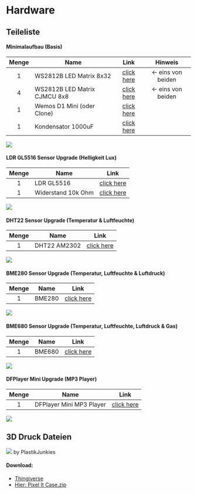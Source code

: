 # Hardware

## Teileliste

#### Minimalaufbau (Basis)

| **Menge** | **Name**                     |               **Link**                |    **Hinweis**     |
| :-------: | ---------------------------- | :-----------------------------------: | :----------------: |
|     1     | WS2812B LED Matrix 8x32      | [click here](https://amzn.to/2UQGo2l) | <- eins von beiden |
|     4     | WS2812B LED Matrix CJMCU 8x8 | [click here](https://amzn.to/3v1RDqe) | <- eins von beiden |
|     1     | Wemos D1 Mini (oder Clone)   | [click here](https://amzn.to/2Df5v7M) |                    |
|     1     | Kondensator 1000uF           | [click here](https://amzn.to/2DktrGV) |                    |

![](/hardware_basis.png)

#### LDR GL5516 Sensor Upgrade (Helligkeit Lux)

| **Menge** | **Name**           |               **Link**                |
| :-------: | ------------------ | :-----------------------------------: |
|     1     | LDR GL5516         | [click here](https://amzn.to/2DlQjWb) |
|     1     | Widerstand 10k Ohm | [click here](https://amzn.to/3p6oOsQ) |

![](/hardware_gl5516.png)

#### DHT22 Sensor Upgrade (Temperatur & Luftfeuchte)

| **Menge** | **Name**     |               **Link**                |
| :-------: | ------------ | :-----------------------------------: |
|     1     | DHT22 AM2302 | [click here](https://amzn.to/2Po21Hx) |

![](/hardware_dht22.png)

#### BME280 Sensor Upgrade (Temperatur, Luftfeuchte & Luftdruck)

| **Menge** | **Name** |               **Link**                |
| :-------: | -------- | :-----------------------------------: |
|     1     | BME280   | [click here](https://amzn.to/2Ta89Hy) |

![](/hardware_bme280.png)

#### BME680 Sensor Upgrade (Temperatur, Luftfeuchte, Luftdruck & Gas)

| **Menge** | **Name** |               **Link**                |
| :-------: | -------- | :-----------------------------------: |
|     1     | BME680   | [click here](https://amzn.to/3GfOHMA) |

![](/hardware_bme680.png)

#### DFPlayer Mini Upgrade (MP3 Player)

| **Menge** | **Name**                 |               **Link**                |
| :-------: | ------------------------ | :-----------------------------------: |
|     1     | DFPlayer Mini MP3 Player | [click here](https://amzn.to/3jcbmz7) |

![](/hardware_dfplayer.png)

## 3D Druck Dateien

![](/cover.jpg)
by PlastikJunkies

#### Download:

-   [Thingiverse](https://www.thingiverse.com/thing:3559014)
-   [Hier: Pixel It Case.zip](/pixel_it_case.zip)
